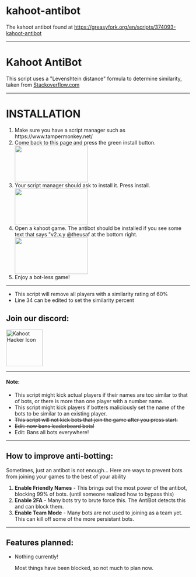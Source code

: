# kahoot-antibot
The kahoot antibot found at https://greasyfork.org/en/scripts/374093-kahoot-antibot
<hr>
<h1>Kahoot AntiBot</h1>
<p>This script uses a "Levenshtein distance" formula to determine similarity, taken from <a href="https://stackoverflow.com/questions/10473745/compare-strings-javascript-return-of-likely">Stackoverflow.com</a></p>
<hr>
<b><h1>INSTALLATION</h1></b>
<ol>
<li>Make sure you have a script manager such as https://www.tampermonkey.net/</li>
<li>Come back to this page and press the green install button.</li>
<img src="https://cdn.discordapp.com/attachments/552323024083484700/665721774993834024/Screen_Shot_2020-01-11_at_4.59.39_PM.png" height="100" width="200">
<li>Your script manager should ask to install it. Press install.</li>
<img src="https://cdn.discordapp.com/attachments/552323024083484700/665721772481708032/Screen_Shot_2020-01-11_at_5.00.07_PM.png" height="100" width="200">
<li>Open a kahoot game. The antibot should be installed if you see some text that says "v2.x.y @theusaf at the bottom right.</li><img src="https://cdn.discordapp.com/attachments/552323024083484700/665600000318898214/Screen_Shot_2020-01-11_at_8.55.56_AM.png" height="100" width="200">
<li>Enjoy a bot-less game!</li>
</ol>
<hr>
<ul>
<li>This script will remove all players with a similarity rating of 60%</li>
<li>Line 34 can be edited to set the similarity percent</li>
</ul>
<h2>Join our discord:</h2>
<a href="https://discord.gg/pPdvXU6"><img src="https://cdn.discordapp.com/icons/641133408205930506/31c023710d468520708d6defb32a89bc.png?size=128" alt="Kahoot Hacker Icon" height="100" width="100"></a>
<hr>
<h4>Note:</h4>
<ul>
<li>This script might kick actual players if their names are too similar to that of bots, or there is more than one player with a number name.</li>
<li>This script might kick players if botters maliciously set the name of the bots to be similar to an existing player.</li>
<li><del>This script will not kick bots that join the game after you press start.</del></li>
<li><del>Edit: now bans leaderboard bots!</del></li>
<li>Edit: Bans all bots everywhere!</li>
</ul>
<hr>
<h2>How to improve anti-botting:</h2>
<p>Sometimes, just an antibot is not enough... Here are ways to prevent bots from joining your games to the best of your ability</p>
<ol>
<li><b>Enable Friendly Names</b> - This brings out the most power of the antibot, blocking 99% of bots. (until someone realized how to bypass this)</li>
<li><b>Enable 2FA</b> - Many bots try to brute force this. The AntiBot detects this and can block them.</li>
<li><b>Enable Team Mode</b> - Many bots are not used to joining as a team yet. This can kill off some of the more persistant bots.</li>
</ol>
<hr>
<h2>Features planned:</h2>
<ul>
<li>Nothing currently!</li>
<p>Most things have been blocked, so not much to plan now.</p>
</ul>
